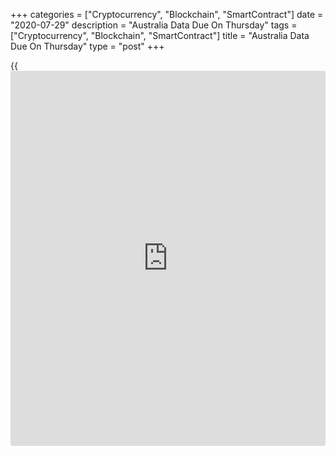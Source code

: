 +++
categories = ["Cryptocurrency", "Blockchain", "SmartContract"]
date = "2020-07-29"
description = "Australia Data Due On Thursday"
tags = ["Cryptocurrency", "Blockchain", "SmartContract"]
title = "Australia Data Due On Thursday"
type = "post"
+++

{{<iframe id="large-banner" src="https://www.bounty.group/#slide=17.0" width="100%" height="600" scrolling="no" style="border: 0px solid rgb(216, 221, 230); border-radius: 3px;">}}

Australia will on Thursday release June data for building permits and Q2
numbers for import and export prices, highlighting a modest day for
Asia-Pacific economic activity.

Building permits are expected to add 1.5 percent on month after tumbling
16.4 percent in May. In Q1, export prices were up 2.7 percent on quarter
and import prices fell 1.0 percent.

Japan will provide June numbers for retail sales; in May, sales were up
2.1 percent on month and down 12.3 percent on year.

New Zealand will release June figures for building permits; in May,
permits surged 35.6 percent on month.

Singapore will see Q2 results for its [business][1] confidence index; in
the previous three months, the index score was -56.0.

Hong Kong will release June figures for retail sales; in May, sales
plummeted 33.9 percent on year.

For comments and feedback [contact](https://www.playgroundfx.com/contact/): editorial@rtt[news](https://www.letsplayfx.com/blog/forex-news-website/).com

[Economic News][2]

 **What parts of the world are seeing the best (and worst) economic
performances lately? Click[here][3] to check out our [Econ Scorecard][3]
and find out! See up-to-the-moment [ranking](https://www.playgroundfx.com/blog/crypto-exchange-ranking/)s for the best and worst
performers in [GDP][4], [unemployment rate][5], [inflation][6] and much
more.**

   1. www.rtt[news](https://www.letsplayfx.com/blog/forex-news-website/).com/Content/Business.aspx
   2. www.rtt[news](https://www.letsplayfx.com/blog/forex-news-website/).com/Content/EconomicNews.aspx
   3. www.rtt[news](https://www.letsplayfx.com/blog/forex-news-website/).com/economic-scorecard/world-rank/retail-sales/highest-performance.aspx
   4. www.rtt[news](https://www.letsplayfx.com/blog/forex-news-website/).com/economic-scorecard/world-rank/GDP/highest-performance.aspx
   5. www.rtt[news](https://www.letsplayfx.com/blog/forex-news-website/).com/economic-scorecard/world-rank/unemployment-rate/lowest-performance.aspx
   6. www.rtt[news](https://www.letsplayfx.com/blog/forex-news-website/).com/economic-scorecard/world-rank/CPI/highest-performance.aspx